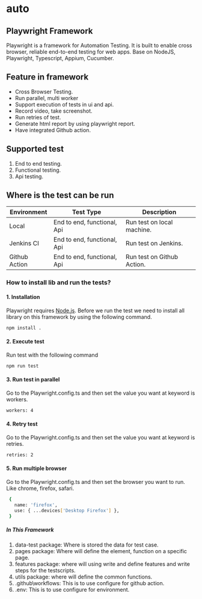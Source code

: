 # auto
## **Playwright Framework**

Playwright is a framework for Automation Testing. It is built to enable cross browser, reliable end-to-end testing for web apps. Base on NodeJS, Playwright, Typescript, Appium, Cucumber.

## Feature in framework
- Cross Browser Testing.
- Run parallel, multi worker
- Support execution of tests in ui and api.
- Record video, take screenshot.
- Run retries of test.
- Generate html report by using playwright report.
- Have integrated Github action.

## Supported test
1. End to end testing.
2. Functional testing.
3. Api testing.

## Where is the test can be run
| Environment | Test Type | Description |
| ----------- | --------- | ----------- |
| Local | End to end, functional, Api | Run test on local machine. |
| Jenkins CI | End to end, functional, Api | Run test on Jenkins. |
| Github Action | End to end, functional, Api | Run test on Github Action. |

### How to install lib and run the tests?

#### 1. Installation
Playwright requires [Node.js](https://nodejs.org/).
Before we run the test we need to install all library on this framework by using the following command.
```sh
npm install .
```

#### 2. Execute test
Run test with the following command
```sh
npm run test
```
#### 3. Run test in parallel
 Go to the Playwright.config.ts and then set the value you want at keyword is workers.
 ```sh
 workers: 4
 ```
 #### 4. Retry test
 Go to the Playwright.config.ts and then set the value you want at keyword is retries.
 ```sh
 retries: 2
 ```
#### 5. Run multiple browser
Go to the Playwright.config.ts and then set the browser you want to run. Like chrome, firefox, safari.
```sh
 {
   name: 'firefox',
   use: { ...devices['Desktop Firefox'] },
 }
 ```
##### In This Framework

1. data-test package: Where is stored the data for test case.
2. pages package: Where will define the element, function on a specific page.
3. features package: where will using write and define features and write steps for the testscripts.
4. utils package: where will define the common functions.
5. .github\workflows: This is to use configure for github action.
6. .env: This is to use configure for environment.

